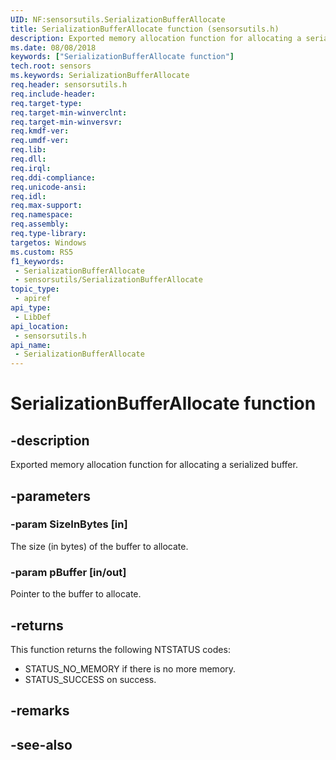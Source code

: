 ```yaml
---
UID: NF:sensorsutils.SerializationBufferAllocate
title: SerializationBufferAllocate function (sensorsutils.h)
description: Exported memory allocation function for allocating a serialized buffer.
ms.date: 08/08/2018
keywords: ["SerializationBufferAllocate function"]
tech.root: sensors
ms.keywords: SerializationBufferAllocate
req.header: sensorsutils.h
req.include-header: 
req.target-type: 
req.target-min-winverclnt: 
req.target-min-winversvr: 
req.kmdf-ver: 
req.umdf-ver: 
req.lib: 
req.dll: 
req.irql: 
req.ddi-compliance: 
req.unicode-ansi: 
req.idl: 
req.max-support: 
req.namespace: 
req.assembly: 
req.type-library: 
targetos: Windows
ms.custom: RS5
f1_keywords:
 - SerializationBufferAllocate
 - sensorsutils/SerializationBufferAllocate
topic_type:
 - apiref
api_type:
 - LibDef
api_location:
 - sensorsutils.h
api_name:
 - SerializationBufferAllocate
---
```


# SerializationBufferAllocate function


## -description

Exported memory allocation function for allocating a serialized buffer.

## -parameters

### -param SizeInBytes [in]

The size (in bytes) of the buffer to allocate.

### -param pBuffer [in/out]

Pointer to the buffer to allocate.

## -returns

This function returns the following NTSTATUS codes:

* STATUS_NO_MEMORY if there is no more memory.
* STATUS_SUCCESS on success.

## -remarks

## -see-also

